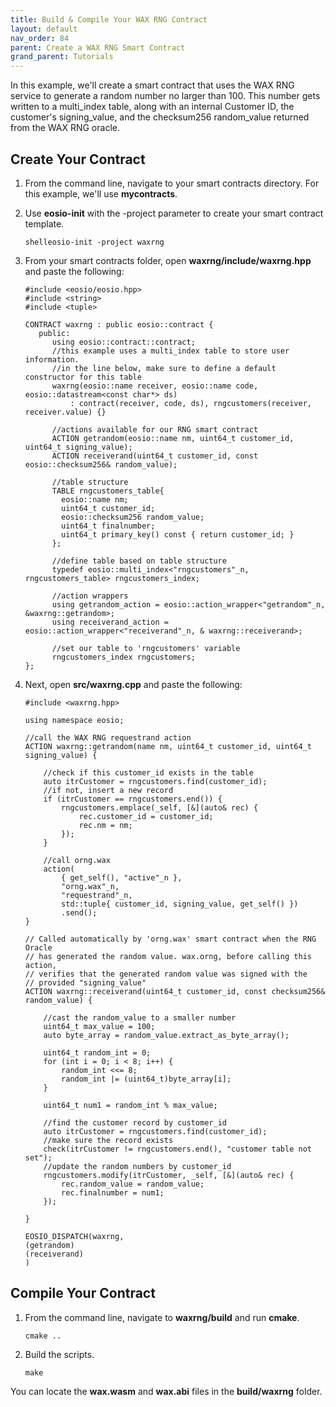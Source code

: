 ```yaml
---
title: Build & Compile Your WAX RNG Contract
layout: default
nav_order: 84
parent: Create a WAX RNG Smart Contract
grand_parent: Tutorials
---
```


In this example, we'll create a smart contract that uses the WAX RNG service to generate a random number no larger than 100. This number gets written to a multi_index table, along with an internal Customer ID, the customer's signing_value, and the checksum256 random_value returned from the WAX RNG oracle.

## Create Your Contract

1. From the command line, navigate to your smart contracts directory. For this example, we'll use **mycontracts**.

2. Use **eosio-init** with the <span class="codeSample">-project</span> parameter to create your smart contract template. 

    ```shelleosio-init -project waxrng```
    
3. From your smart contracts folder, open **waxrng/include/waxrng.hpp** and paste the following:

    ```
    #include <eosio/eosio.hpp>
    #include <string>
    #include <tuple>

    CONTRACT waxrng : public eosio::contract {
       public:
          using eosio::contract::contract;
	      //this example uses a multi_index table to store user information.
	      //in the line below, make sure to define a default constructor for this table 
	      waxrng(eosio::name receiver, eosio::name code, eosio::datastream<const char*> ds)
		      : contract(receiver, code, ds), rngcustomers(receiver, receiver.value) {}

	      //actions available for our RNG smart contract
	      ACTION getrandom(eosio::name nm, uint64_t customer_id, uint64_t signing_value);
	      ACTION receiverand(uint64_t customer_id, const eosio::checksum256& random_value);

	      //table structure
	      TABLE rngcustomers_table{
		    eosio::name nm;
		    uint64_t customer_id;
		    eosio::checksum256 random_value;
		    uint64_t finalnumber;
		    uint64_t primary_key() const { return customer_id; }
	      };

	      //define table based on table structure
	      typedef eosio::multi_index<"rngcustomers"_n, rngcustomers_table> rngcustomers_index;

	      //action wrappers
          using getrandom_action = eosio::action_wrapper<"getrandom"_n, &waxrng::getrandom>;
	      using receiverand_action = eosio::action_wrapper<"receiverand"_n, & waxrng::receiverand>;

	      //set our table to 'rngcustomers' variable
	      rngcustomers_index rngcustomers;
    };
    ```                

4. Next, open **src/waxrng.cpp** and paste the following:

    ```
    #include <waxrng.hpp>

    using namespace eosio;

    //call the WAX RNG requestrand action
    ACTION waxrng::getrandom(name nm, uint64_t customer_id, uint64_t signing_value) {

	    //check if this customer_id exists in the table
	    auto itrCustomer = rngcustomers.find(customer_id);
	    //if not, insert a new record
	    if (itrCustomer == rngcustomers.end()) {
		    rngcustomers.emplace(_self, [&](auto& rec) {
			    rec.customer_id = customer_id;
			    rec.nm = nm;
		    });
	    }
	
	    //call orng.wax
	    action(
		    { get_self(), "active"_n },
		    "orng.wax"_n,
		    "requestrand"_n,
		    std::tuple{ customer_id, signing_value, get_self() })
		    .send();
    }

    // Called automatically by 'orng.wax' smart contract when the RNG Oracle
    // has generated the random value. wax.orng, before calling this action,
    // verifies that the generated random value was signed with the
    // provided "signing_value"
    ACTION waxrng::receiverand(uint64_t customer_id, const checksum256& random_value) {

	    //cast the random_value to a smaller number
	    uint64_t max_value = 100;
	    auto byte_array = random_value.extract_as_byte_array();

	    uint64_t random_int = 0;
	    for (int i = 0; i < 8; i++) {
		    random_int <<= 8;
		    random_int |= (uint64_t)byte_array[i];
	    }

	    uint64_t num1 = random_int % max_value;

	    //find the customer record by customer_id
	    auto itrCustomer = rngcustomers.find(customer_id);
	    //make sure the record exists
	    check(itrCustomer != rngcustomers.end(), "customer table not set");
	    //update the random numbers by customer_id
	    rngcustomers.modify(itrCustomer, _self, [&](auto& rec) {
		    rec.random_value = random_value;
		    rec.finalnumber = num1;
	    });

    }

    EOSIO_DISPATCH(waxrng,
    (getrandom)
    (receiverand)
    )
    ```

## Compile Your Contract

1. From the command line, navigate to **waxrng/build** and run **cmake**.

    ```shell
    cmake ..
    ```

2. Build the scripts.

    ```shell
    make
    ```

You can locate the **wax.wasm** and **wax.abi** files in the **build/waxrng** folder.
        
